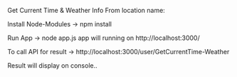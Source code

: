 Get Current Time & Weather Info From location name:

Install Node-Modules
-> npm install

Run App
-> node app.js
	app will running on http://localhost:3000/

To call API for result
-> http://localhost:3000/user/GetCurrentTime-Weather

Result will display on console..

